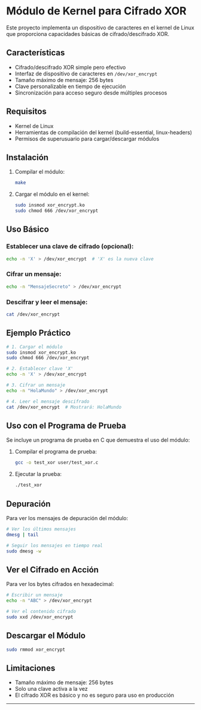 # Módulo de Kernel para Cifrado XOR

Este proyecto implementa un dispositivo de caracteres en el kernel de Linux que proporciona capacidades básicas de cifrado/descifrado XOR.

## Características

- Cifrado/descifrado XOR simple pero efectivo
- Interfaz de dispositivo de caracteres en `/dev/xor_encrypt`
- Tamaño máximo de mensaje: 256 bytes
- Clave personalizable en tiempo de ejecución
- Sincronización para acceso seguro desde múltiples procesos

## Requisitos

- Kernel de Linux
- Herramientas de compilación del kernel (build-essential, linux-headers)
- Permisos de superusuario para cargar/descargar módulos

## Instalación

1. Compilar el módulo:
   ```bash
   make
   ```

2. Cargar el módulo en el kernel:
   ```bash
   sudo insmod xor_encrypt.ko
   sudo chmod 666 /dev/xor_encrypt
   ```

## Uso Básico

### Establecer una clave de cifrado (opcional):
```bash
echo -n 'X' > /dev/xor_encrypt  # 'X' es la nueva clave
```

### Cifrar un mensaje:
```bash
echo -n "MensajeSecreto" > /dev/xor_encrypt
```

### Descifrar y leer el mensaje:
```bash
cat /dev/xor_encrypt
```

## Ejemplo Práctico

```bash
# 1. Cargar el módulo
sudo insmod xor_encrypt.ko
sudo chmod 666 /dev/xor_encrypt

# 2. Establecer clave 'X'
echo -n 'X' > /dev/xor_encrypt

# 3. Cifrar un mensaje
echo -n "HolaMundo" > /dev/xor_encrypt

# 4. Leer el mensaje descifrado
cat /dev/xor_encrypt  # Mostrará: HolaMundo
```

## Uso con el Programa de Prueba

Se incluye un programa de prueba en C que demuestra el uso del módulo:

1. Compilar el programa de prueba:
   ```bash
   gcc -o test_xor user/test_xor.c
   ```

2. Ejecutar la prueba:
   ```bash
   ./test_xor
   ```

## Depuración

Para ver los mensajes de depuración del módulo:

```bash
# Ver los últimos mensajes
dmesg | tail

# Seguir los mensajes en tiempo real
sudo dmesg -w
```

## Ver el Cifrado en Acción

Para ver los bytes cifrados en hexadecimal:

```bash
# Escribir un mensaje
echo -n "ABC" > /dev/xor_encrypt

# Ver el contenido cifrado
sudo xxd /dev/xor_encrypt
```

## Descargar el Módulo

```bash
sudo rmmod xor_encrypt
```

## Limitaciones

- Tamaño máximo de mensaje: 256 bytes
- Solo una clave activa a la vez
- El cifrado XOR es básico y no es seguro para uso en producción


---

